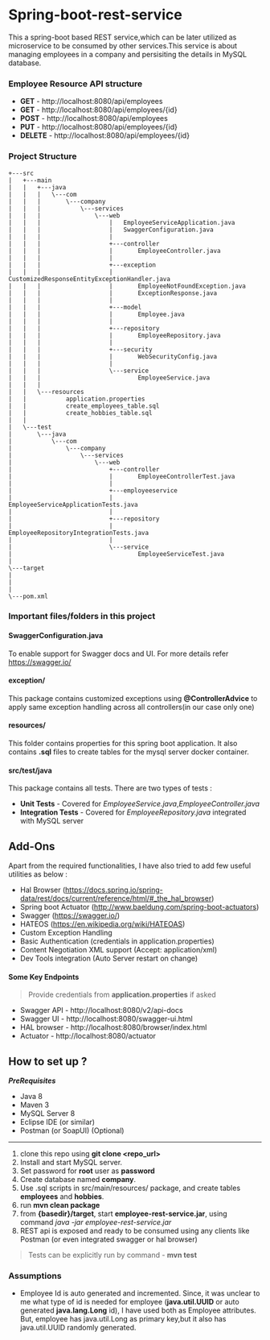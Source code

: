 
# Spring-boot-rest-service

This a spring-boot based REST service,which can be later utilized as microservice to be consumed by other services.This service is about managing employees in a company and persisiting the details in MySQL database.

### Employee Resource API structure
- **GET** - http://localhost:8080/api/employees
- **GET** - http://localhost:8080/api/employees/{id}
- **POST** - http://localhost:8080/api/employees
- **PUT** - http://localhost:8080/api/employees/{id}
- **DELETE** - http://localhost:8080/api/employees/{id}


### Project Structure 
```
+---src
|   +---main      
|   |   +---java
|   |   |   \---com
|   |   |       \---company
|   |   |           \---services
|   |   |               \---web
|   |   |                   |   EmployeeServiceApplication.java
|   |   |                   |   SwaggerConfiguration.java
|   |   |                   |   
|   |   |                   +---controller
|   |   |                   |       EmployeeController.java
|   |   |                   |       
|   |   |                   +---exception
|   |   |                   |       CustomizedResponseEntityExceptionHandler.java
|   |   |                   |       EmployeeNotFoundException.java
|   |   |                   |       ExceptionResponse.java
|   |   |                   |       
|   |   |                   +---model
|   |   |                   |       Employee.java
|   |   |                   |       
|   |   |                   +---repository
|   |   |                   |       EmployeeRepository.java
|   |   |                   |  
|   |   |                   +---security
|   |   |                   |       WebSecurityConfig.java
|   |   |                   |     
|   |   |                   \---service
|   |   |                           EmployeeService.java
|   |   |                           
|   |   \---resources
|   |           application.properties
|   |           create_employees_table.sql
|   |           create_hobbies_table.sql
|   |           
|   \---test
|       \---java
|           \---com
|               \---company
|                   \---services
|                       \---web
|                           +---controller
|                           |       EmployeeControllerTest.java
|                           |       
|                           +---employeeservice
|                           |       EmployeeServiceApplicationTests.java
|                           |
|                           +---repository
|                           |       EmployeeRepositoryIntegrationTests.java
|                           |              
|                           \---service
|                                   EmployeeServiceTest.java
|                                   
\---target
|
|
|
\---pom.xml
 ```

### Important files/folders in this project

#### **SwaggerConfiguration.java**
To enable support for Swagger docs and UI. For more details refer https://swagger.io/
 
####  **exception/**
 This package contains customized exceptions using **@ControllerAdvice** to apply same exception handling across all controllers(in our case only one)

#### **resources/**
This folder contains properties for this spring boot application. It also contains **.sql** files to create tables for the mysql server docker container.

#### **src/test/java**
This package contains all tests. There are two types of tests :
-	**Unit Tests** - Covered for *EmployeeService.java*,*EmployeeController.java*
-	**Integration Tests** - Covered for *EmployeeRepository.java* integrated with MySQL server

## Add-Ons
Apart from the required functionalities, I have also tried to add few useful utilities as below :
-	Hal Browser (https://docs.spring.io/spring-data/rest/docs/current/reference/html/#_the_hal_browser)
-	Spring boot Actuator (http://www.baeldung.com/spring-boot-actuators)
-	Swagger (https://swagger.io/)
-	HATEOS (https://en.wikipedia.org/wiki/HATEOAS)
-	Custom Exception Handling
-	Basic Authentication (credentials in application.properties)
-	Content Negotiation XML support (Accept: application/xml)
-	Dev Tools integration (Auto Server restart on change)

#### Some Key Endpoints
>Provide credentials from **application.properties** if asked
- Swagger API - http://localhost:8080/v2/api-docs
- Swagger UI - http://localhost:8080/swagger-ui.html
- HAL browser - http://localhost:8080/browser/index.html
- Actuator -  http://localhost:8080/actuator
 


## How to set up ?

***PreRequisites*** 
- Java 8
- Maven 3
- MySQL Server 8
- Eclipse IDE (or similar)
- Postman (or SoapUI) (Optional)
 -----
1. clone this repo using **git clone <repo_url>**
1. Install and start MySQL server.
2. Set password for **root** user as **password**
3. Create database named **company**.
4. Use .sql scripts in src/main/resources/ package, and create tables **employees** and **hobbies**.
5. run **mvn clean package**
6. from **{basedir}/target**, start **employee-rest-service.jar**, using command *java -jar employee-rest-service.jar*
7. REST api is exposed and ready to be consumed using any clients like Postman (or even integrated swagger or hal browser)

> Tests can be explicitly run by command - **mvn test**

### Assumptions
* Employee Id is auto generated and incremented. Since, it was unclear to me what type of id is needed for employee (**java.util.UUID** or auto generated **java.lang.Long** id), I have used both as Employee attributes. But, employee has java.util.Long as primary key,but it also has java.util.UUID randomly generated.
